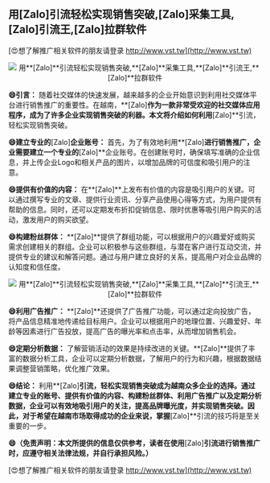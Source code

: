 ## **用**[Zalo]**引流轻松实现销售突破,**[Zalo]**采集工具,**[Zalo]**引流王,**[Zalo]**拉群软件**

[😍想了解推广相关软件的朋友请登录 http://www.vst.tw](http://www.vst.tw)

 <center><img src="https://vst.tw/MP4/tuiguang/png/1.png" alt="用**[Zalo]**引流轻松实现销售突破,**[Zalo]**采集工具,**[Zalo]**引流王,**[Zalo]**拉群软件"></center>

**😄引言：**
随着社交媒体的快速发展，越来越多的企业开始意识到利用社交媒体平台进行销售推广的重要性。在越南，**[Zalo]**作为一款非常受欢迎的社交媒体应用程序，成为了许多企业实现销售突破的利器。本文将介绍如何利用**[Zalo]**引流，轻松实现销售突破。

**😄建立专业的**[Zalo]**企业账号：**
首先，为了有效地利用**[Zalo]**进行销售推广，企业需要建立一个专业的**[Zalo]**企业账号。在创建账号时，确保填写准确的企业信息，并上传企业Logo和相关产品的图片，以增加品牌的可信度和吸引用户的注意。

**😄提供有价值的内容：**
在**[Zalo]**上发布有价值的内容是吸引用户的关键。可以通过撰写专业的文章、提供行业资讯、分享产品使用心得等方式，为用户提供有帮助的信息。同时，还可以定期发布折扣促销信息、限时优惠等吸引用户购买的活动，激发用户的购买欲望。

**😄构建粉丝群体：**
**[Zalo]**提供了群组功能，可以根据用户的兴趣爱好或购买需求创建相关的群组。企业可以积极参与这些群组，与潜在客户进行互动交流，并提供专业的建议和解答问题。通过与用户建立良好的关系，提高用户对企业品牌的认知度和信任度。

 <center><img src="https://vst.tw/MP4/tuiguang/png/4.png" alt="用**[Zalo]**引流轻松实现销售突破,**[Zalo]**采集工具,**[Zalo]**引流王,**[Zalo]**拉群软件"></center>

**😄利用广告推广：**
**[Zalo]**还提供了广告推广功能，可以通过定向投放广告，将产品信息精准地传递给目标用户。企业可以根据用户的地理位置、兴趣爱好、年龄等因素进行广告投放，提高广告的曝光率和点击率，从而增加销售机会。

**😄定期分析数据：**
了解营销活动的效果是持续改进的关键。**[Zalo]**提供了丰富的数据分析工具，企业可以定期分析数据，了解用户的行为和兴趣，根据数据结果调整营销策略，优化推广效果。

**😄结论：**
利用**[Zalo]**引流，轻松实现销售突破成为越南众多企业的选择。通过建立专业的账号、提供有价值的内容、构建粉丝群体、利用广告推广以及定期分析数据，企业可以有效地吸引用户的关注，提高品牌曝光度，并实现销售突破。因此，对于希望在越南市场取得成功的企业来说，掌握**[Zalo]**引流的技巧将是至关重要的一步。

**😄（免责声明：本文所提供的信息仅供参考，读者在使用**[Zalo]**引流进行销售推广时，应遵守相关法律法规，并自行承担风险。）**

[😍想了解推广相关软件的朋友请登录 http://www.vst.tw](http://www.vst.tw)



